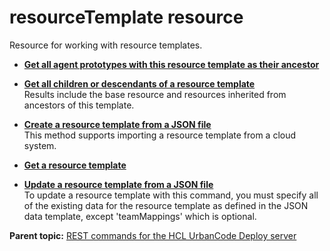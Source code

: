 # resourceTemplate resource

Resource for working with resource templates.

-   **[Get all agent prototypes with this resource template as their ancestor](../../com.udeploy.api.doc/topics/rest_cli_resourcetemplate_getagentprototypes_get.md)**  

-   **[Get all children or descendants of a resource template](../../com.udeploy.api.doc/topics/rest_cli_resourcetemplate_getchildren_get.md)**  
 Results include the base resource and resources inherited from ancestors of this template.
-   **[Create a resource template from a JSON file](../../com.udeploy.api.doc/topics/rest_cli_resourcetemplate_create_put.md)**  
 This method supports importing a resource template from a cloud system.
-   **[Get a resource template](../../com.udeploy.api.doc/topics/rest_cli_resourcetemplate_get.md)**  

-   **[Update a resource template from a JSON file](../../com.udeploy.api.doc/topics/rest_cli_resourcetemplate_update_put.md)**  
 To update a resource template with this command, you must specify all of the existing data for the resource template as defined in the JSON data template, except 'teamMappings' which is optional.

**Parent topic:** [REST commands for the HCL UrbanCode Deploy server](../../com.udeploy.reference.doc/topics/rest_api_ref_commands.md)

